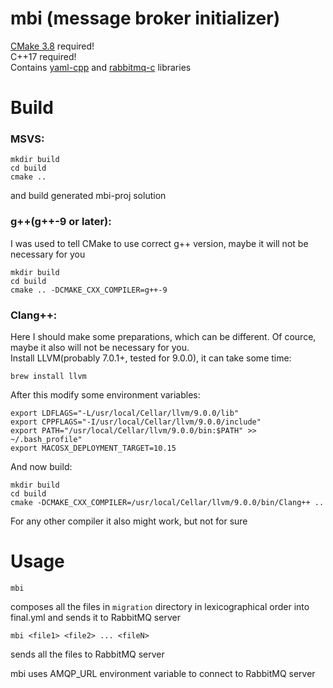 # mbi (message broker initializer)  

[CMake 3.8](https://cmake.org/download/) required!  
C++17 required!  
Contains [yaml-cpp](https://github.com/jbeder/yaml-cpp) and [rabbitmq-c](https://github.com/alanxz/rabbitmq-c) libraries  

# Build

### MSVS:  
```
mkdir build  
cd build  
cmake ..  
```
and build generated mbi-proj solution  
 
### g++(g++-9 or later):  
I was used to tell CMake to use correct g++ version, maybe it will not be necessary for you  
```
mkdir build  
cd build  
cmake .. -DCMAKE_CXX_COMPILER=g++-9
```
### Clang++:  
Here I should make some preparations, which can be different. Of cource, maybe it also will not be necessary for you.  
Install LLVM(probably 7.0.1+, tested for 9.0.0), it can take some time:  
```
brew install llvm  
```
After this modify some environment variables:  
```
export LDFLAGS="-L/usr/local/Cellar/llvm/9.0.0/lib"  
export CPPFLAGS="-I/usr/local/Cellar/llvm/9.0.0/include"  
export PATH="/usr/local/Cellar/llvm/9.0.0/bin:$PATH" >> ~/.bash_profile"  
export MACOSX_DEPLOYMENT_TARGET=10.15  
```
And now build:
```
mkdir build  
cd build  
cmake -DCMAKE_CXX_COMPILER=/usr/local/Cellar/llvm/9.0.0/bin/Clang++ ..  
```

For any other compiler it also might work, but not for sure  

# Usage

```
mbi
```
 composes all the files in ```migration``` directory in lexicographical order into final.yml and sends it to RabbitMQ server  

```
mbi <file1> <file2> ... <fileN>
```
 sends all the files to RabbitMQ server  
 
mbi uses AMQP_URL environment variable to connect to RabbitMQ server
